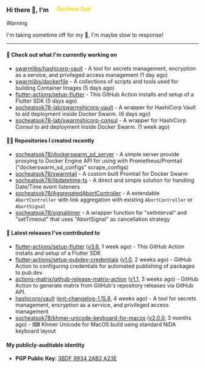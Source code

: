 <h3>
   Hi there 👋,
   I'm <a href="#"><img src="assets/branding.svg" width="177" height="18"></a>
</h3>

> [!WARNING]
> I'm taking sometime off for my 👶, I'm maybe slow to response!

---
#### 👷 Check out what I'm currently working on

- [swarmlibs/hashicorp-vault](https://github.com/swarmlibs/hashicorp-vault) - A tool for secrets management, encryption as a service, and privileged access management (1 day ago)
- [swarmlibs/dockerfile](https://github.com/swarmlibs/dockerfile) - A collections of scripts and tools used for building Container Images (5 days ago)
- [flutter-actions/setup-flutter](https://github.com/flutter-actions/setup-flutter) - This GitHub Action installs and setup of a Flutter SDK (5 days ago)
- [socheatsok78-lab/swarmshicorp-vault](https://github.com/socheatsok78-lab/swarmshicorp-vault) - A wrapper for HashiCorp Vault to aid deployment inside Docker Swarm. (6 days ago)
- [socheatsok78-lab/swarmshicorp-consul](https://github.com/socheatsok78-lab/swarmshicorp-consul) - A wrapper for HashiCorp Consul to aid deployment inside Docker Swarm. (1 week ago)

#### 👨‍💻 Repositories I created recently

- [socheatsok78/dockerswarm_sd_server](https://github.com/socheatsok78/dockerswarm_sd_server) - A simple server provide proxying to Docker Engine API for using with Prometheus/Promtail (&#34;dockerswarm_sd_configs&#34; scrape_configs)
- [socheatsok78/swarmtail](https://github.com/socheatsok78/swarmtail) - A custom built Promtail for Docker Swarm
- [socheatsok78/libdatetime-ts](https://github.com/socheatsok78/libdatetime-ts) - A direct and simple solution for handling Date/Time event listeners
- [socheatsok78/AggregatedAbortController](https://github.com/socheatsok78/AggregatedAbortController) - A extendable `AbortController` with link aggregation with existing `AbortController` or `AbortSignal`
- [socheatsok78/signaltimer](https://github.com/socheatsok78/signaltimer) - A wrapper function for &#34;setInterval&#34; and &#34;setTimeout&#34; that uses &#34;AbortSignal&#34; as cancellation strategy

#### 🚀 Latest releases I've contributed to

- [flutter-actions/setup-flutter](https://github.com/flutter-actions/setup-flutter) ([v3.6](https://github.com/flutter-actions/setup-flutter/releases/tag/v3.6), 1 week ago) - This GitHub Action installs and setup of a Flutter SDK
- [flutter-actions/setup-pubdev-credentials](https://github.com/flutter-actions/setup-pubdev-credentials) ([v1.0](https://github.com/flutter-actions/setup-pubdev-credentials/releases/tag/v1.0), 2 weeks ago) - GitHub Action to configuring credentials for automated publishing of packages to pub.dev
- [actions-matrix/github-release-matrix-action](https://github.com/actions-matrix/github-release-matrix-action) ([v1.1](https://github.com/actions-matrix/github-release-matrix-action/releases/tag/v1.1), 3 weeks ago) - GitHub Action to generate matrix from GitHub&#39;s repository releases via GitHub API.
- [hashicorp/vault](https://github.com/hashicorp/vault) ([ent-changelog-1.15.8](https://github.com/hashicorp/vault/releases/tag/ent-changelog-1.15.8), 4 weeks ago) - A tool for secrets management, encryption as a service, and privileged access management
- [socheatsok78/khmer-unicode-keyboard-for-macos](https://github.com/socheatsok78/khmer-unicode-keyboard-for-macos) ([v2.0.0](https://github.com/socheatsok78/khmer-unicode-keyboard-for-macos/releases/tag/v2.0.0), 3 months ago) - ⌨  Khmer Unicode for MacOS build using standard NiDA keyboard layout

#### My publicly-auditable identity
   - **PGP Public Key**: [3BDF 9934 2AB2 A23E](https://keyserver.ubuntu.com/pks/lookup?search=73E235BAB2858AF5EBBBD4063BDF99342AB2A23E&fingerprint=on&options=mr&op=index)
